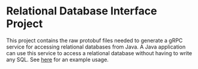 # Relational Database Interface Project

This project contains the raw protobuf files needed to generate a gRPC service for accessing relational databases from Java. A Java application can use this service to access a relational database without having to write any SQL.
See [here](https://github.com/topcoder-platform/informix-access-layer) for an example usage.

